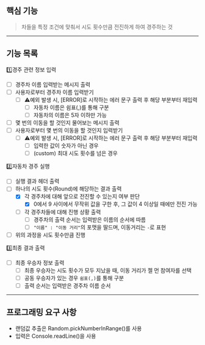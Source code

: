 ## 핵심 기능

> 차들을 특정 조건에 맞춰서 시도 횟수만큼 전진하게 하여 경주하는 것

---

## 기능 목록

1️⃣경주 관련 정보 입력

-[ ] 경주차 이름 입력받는 메시지 출력
-[ ] 사용자로부터 경주차 이름 입력받기
    -[ ] ⚠️예외 발생 시, [ERROR]로 시작하는 에러 문구 출력 후 해당 부분부터 재입력
        -[ ] 자동차 이름은 쉼표(,)를 통해 구분
        -[ ] 자동차의 이름은 5자 이하만 가능
-[ ] 몇 번의 이동을 할 것인지 물어보는 메시지 출력
-[ ] 사용자로부터 몇 번의 이동을 할 것인지 입력받기
    -[ ] ⚠️예외 발생 시, [ERROR]로 시작하는 에러 문구 출력 후 해당 부분부터 재입력
        -[ ] 입력한 값이 숫자가 아닌 경우
        -[ ] (custom) 최대 시도 횟수를 넘은 경우

2️⃣자동차 경주 실행

-[ ] 실행 결과 헤더 출력
-[ ] 하나의 시도 횟수(Round)에 해당하는 결과 출력
    -[x] 각 경주차에 대해 앞으로 전진할 수 있는지 여부 판단
        -[x] 0에서 9 사이에서 무작위 값을 구한 후, 그 값이 4 이상일 때에만 전진 가능
    -[ ] 각 경주차들에 대해 진행 상황 출력
        -[ ] 경주차의 출력 순서는 입력받은 이름의 순서에 따름
        -[ ] `"이름" : "이동 거리"`의 포맷을 딸드며, 이동거리는 `-`로 표현
-[ ] 위의 과정을 시도 횟수만큼 진행

3️⃣최종 결과 출력

-[ ] 최종 우승자 정보 출력
    -[ ] 최종 우승자는 시도 횟수가 모두 지났을 때, 이동 거리가 젤 먼 참여자를 선택
    -[ ] 공동 우승자가 있는 경우 `쉼표(,)`를 통해 구분
    -[ ] 출력 순서는 입력받은 경주차 이름 순서

---

## 프로그래밍 요구 사항

- 랜덤값 추출은 Random.pickNumberInRange()를 사용
- 입력은 Console.readLine()을 사용